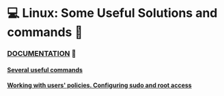 # :computer: Linux: Some Useful Solutions and commands :pinching_hand:

### [DOCUMENTATION](https://github.com/RuslanSerdiuk/DevOps_Tasks_and_solutions/blob/main/Documentation/Materials/OS.Scripting/Linux_OS.pdf) :eyes:
#### [Several useful commands](https://github.com/RuslanSerdiuk/DevOps_Tasks_and_solutions/tree/main/Linux/Several-useful-commands)
#### [Working with users' policies. Configuring sudo and root access](https://github.com/RuslanSerdiuk/DevOps_Tasks_and_solutions/tree/main/Linux/Working-with-users'-policies)
